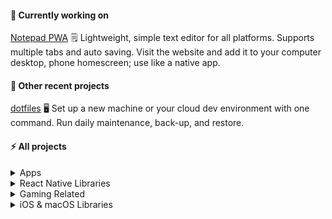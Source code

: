 <!--
**isair/isair** is a ✨ _special_ ✨ repository because its `README.md` (this file) appears on your GitHub profile.

Here are some ideas to get you started:

-  I’m currently working on ...
- 🌱 I’m currently learning ...
- 👯 I’m looking to collaborate on ...
- 🤔 I’m looking for help with ...
- 💬 Ask me about ...
- 📫 How to reach me: ...
- 😄 Pronouns: ...
- ⚡ Fun fact: ...
-->

#### 🔭 Currently working on

[Notepad PWA](https://github.com/isair/notepad-pwa)
🗒️ Lightweight, simple text editor for all platforms. Supports multiple tabs and auto saving. Visit the website and add it to your computer desktop, phone homescreen; use like a native app.

#### 🌱 Other recent projects

[dotfiles](https://github.com/isair/dotfiles)
🖥️ Set up a new machine or your cloud dev environment with one command. Run daily maintenance, back-up, and restore.

#### ⚡ All projects

<details>
  <summary>Apps</summary>
  <h4><a href="https://github.com/isair/notepad-pwa>notepad-pwa</a></h4>
  <p>🗒️ Lightweight, simple text editor for all platforms. Supports multiple tabs and auto saving. Visit the website and add it to your computer desktop, phone homescreen; use like a native app.</p>
</details>

<details>
  <summary>Example Projects</summary>
  <h4><a href="https://github.com/isair/flutter-functional-components-with-hooks-demo">flutter-functional-components-with-hooks-demo</a></h4>
  <p>About
A simple Flutter app with functional components and hooks. Done quickly to learn the basics of Flutter.</p>
  <h4><a href="https://github.com/isair/headlines">Headlines</a></h4>
  <p>Simple article reader with springy interactive animations and network state handling. Made for a job interview in 4 hours, back in 2015.</p>
</details>

<details>
  <summary>React Native Libraries</summary>
  <h4><a href="https://github.com/react-native-community/react-native-video">react-native-video</a></h4>
  <p>A video component for react-native</p>
  <h4><a href="https://gist.github.com/isair/aabe5ac37ea4ee92a900157acda7d4a3">SVG to PNG (gist)</a></h4>
  <p>ts-node script for converting all SVG files in a directory to @1x @2x @3x PNG files, files are processed in parallel for optimal performance</p>
</details>

<details>
  <summary>Gaming Related</summary>
  <h4><a href="https://github.com/isair/jedi-academy-server">jedi-academy-server</a></h4>
  <p>Jedi Academy server solution without any headaches. With RTVRTM. Dockerized.</p>
  <h4><a href="https://github.com/isair/jacontrol-desktop">JAControl Desktop</a></h4>
  <p>A cross-platform, portable rcon GUI tool built for Jedi Academy using JDK 9.</p>
</details>

<details>
  <summary>iOS & macOS Libraries</summary>
  <h4><a href="https://github.com/isair/ManualLayout">ManualLayout</a></h4>
  <p>✂ Easy to use and flexible library for manually laying out views and layers for iOS and tvOS. Supports AsyncDisplayKit.</p>
  <h4><a href="https://github.com/isair/JSONHelper">JSONHelper</a></h4>
  <p><i>🛑 No longer maintained due to improvements to Swift making its main functionality obsolete.</i></p>
  <p>✌ Convert anything into anything in one operation; JSON data into class instances, hex strings into UIColor/NSColor, y/n strings to booleans, arrays and dictionaries of these; anything you can make sense of!</p>
  <h4><a href="(https://github.com/sahin/mobileplayer-ios">MobilePlayer</a></h4>
  <p><i>🛑 No longer maintained due to ownership issues.</i></p>
  <p>📱 🎥 A powerful and completely customizable media player for iOS</p>
</details>
